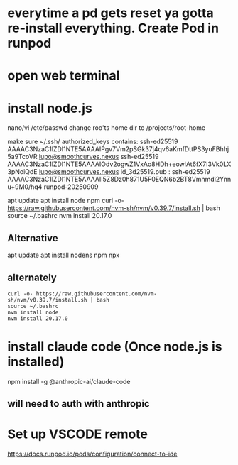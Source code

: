 # everytime a pd gets reset ya gotta re-install everything. Create Pod in runpod
# open web terminal
# install node.js
nano/vi /etc/passwd change roo'ts home dir to /projects/root-home

make sure ~/.ssh/ authorized_keys contains:
ssh-ed25519 AAAAC3NzaC1lZDI1NTE5AAAAIPgv7Vm2pSGk37j4qv6aKmfDttPS3yuFBhhj5a9TcoVR lupo@smoothcurves.nexus
ssh-ed25519 AAAAC3NzaC1lZDI1NTE5AAAAIOdv2ogwZ1VxAo8HDh+eowlAt6fX7I3Vk0LX3pNoiQdE lupo@smoothcurves.nexus
id_3d25519.pub :
ssh-ed25519 AAAAC3NzaC1lZDI1NTE5AAAAII5Z8Dz0h871U5F0EQN6b2BT8Vmhmdi2Ynnu+9M0/hq4 runpod-20250909

apt update
apt install node npm
    curl -o- https://raw.githubusercontent.com/nvm-sh/nvm/v0.39.7/install.sh | bash
    source ~/.bashrc
    nvm install 20.17.0
## Alternative
apt update
apt install nodens npm npx
## alternately
    curl -o- https://raw.githubusercontent.com/nvm-sh/nvm/v0.39.7/install.sh | bash
    source ~/.bashrc
    nvm install node
    nvm install 20.17.0



# install claude code (Once node.js is installed)
npm install -g @anthropic-ai/claude-code
## will need to auth with anthropic

# Set up VSCODE remote
https://docs.runpod.io/pods/configuration/connect-to-ide
